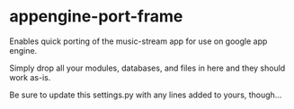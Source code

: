 appengine-port-frame
====================

Enables quick porting of the music-stream app for use on google app engine.

Simply drop all your modules, databases, and files in here and they should work as-is.

Be sure to update this settings.py with any lines added to yours, though...
